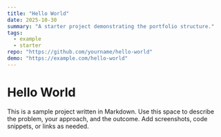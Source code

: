 ```yaml
---
title: "Hello World"
date: 2025-10-30
summary: "A starter project demonstrating the portfolio structure."
tags:
  - example
  - starter
repo: "https://github.com/yourname/hello-world"
demo: "https://example.com/hello-world"
---
```


# Hello World

This is a sample project written in Markdown. Use this space to describe the problem, your approach, and the outcome. Add screenshots, code snippets, or links as needed.

